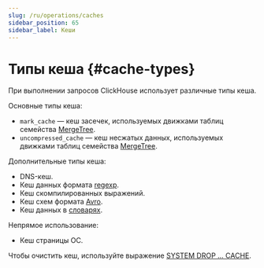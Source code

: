 ```yaml
---
slug: /ru/operations/caches
sidebar_position: 65
sidebar_label: Кеши
---
```


# Типы кеша {#cache-types}

При выполнении запросов ClickHouse использует различные типы кеша.

Основные типы кеша:

- `mark_cache` — кеш засечек, используемых движками таблиц семейства [MergeTree](../engines/table-engines/mergetree-family/mergetree.md).
- `uncompressed_cache` — кеш несжатых данных, используемых движками таблиц семейства [MergeTree](../engines/table-engines/mergetree-family/mergetree.md).

Дополнительные типы кеша:

- DNS-кеш.
- Кеш данных формата [regexp](../interfaces/formats.md#data-format-regexp).
- Кеш скомпилированных выражений.
- Кеш схем формата [Avro](../interfaces/formats.md#data-format-avro).
- Кеш данных в [словарях](../sql-reference/dictionaries/index.md).

Непрямое использование:

- Кеш страницы ОС.

Чтобы очистить кеш, используйте выражение [SYSTEM DROP ... CACHE](../sql-reference/statements/system.md).

